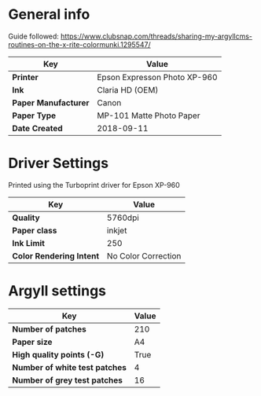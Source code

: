 # General info

Guide followed: https://www.clubsnap.com/threads/sharing-my-argyllcms-routines-on-the-x-rite-colormunki.1295547/

Key | Value
----|------
__Printer__ | Epson Expresson Photo XP-960
__Ink__ | Claria HD (OEM)
__Paper Manufacturer__ | Canon 
__Paper Type__ | MP-101 Matte Photo Paper 
__Date Created__ | 2018-09-11

# Driver Settings
Printed using the Turboprint driver for Epson XP-960

Key | Value
----|------
__Quality__ | 5760dpi
__Paper class__ | inkjet 
__Ink Limit__ | 250 
__Color Rendering Intent__ | No Color Correction

# Argyll settings
Key | Value
----|------
__Number of patches__ | 210
__Paper size__ | A4
__High quality points (-G)__ | True
__Number of white test patches__ | 4
__Number of grey test patches__ | 16
